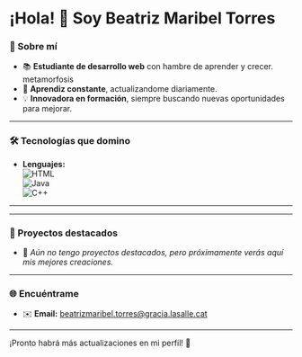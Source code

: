 # ¡Hola! 👋 Soy Beatriz Maribel Torres

### 📖 Sobre mí
- 📚 **Estudiante de desarrollo web** con hambre de aprender y crecer. metamorfosis 
- 🌱 **Aprendiz constante**, actualizandome diariamente.  
- 💡 **Innovadora en formación**, siempre buscando nuevas oportunidades para mejorar.  

---

### 🛠️ Tecnologías que domino
- **Lenguajes:**  
![HTML](https://img.shields.io/badge/HTML-E34F26?style=for-the-badge&logo=html5&logoColor=white)  
![Java](https://img.shields.io/badge/Java-007396?style=for-the-badge&logo=java&logoColor=white)  
![C++](https://img.shields.io/badge/C++-00599C?style=for-the-badge&logo=cplusplus&logoColor=white)  

---
---

### 🌟 Proyectos destacados
- 🚧 *Aún no tengo proyectos destacados, pero próximamente verás aquí mis mejores creaciones.*  

---

### 🌐 Encuéntrame
- ✉️ **Email:** [beatrizmaribel.torres@gracia.lasalle.cat](mailto:beatrizmaribel.torres@gracia.lasalle.cat)  

---

¡Pronto habrá más actualizaciones en mi perfil! 🚀
